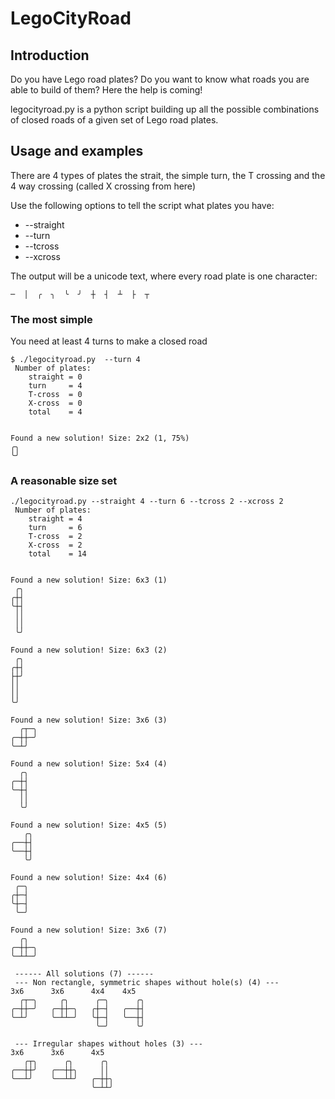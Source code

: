 
# LegoCityRoad

## Introduction

Do you have Lego road plates? Do you want to know what roads you are able to build of them? Here the help is coming!

legocityroad.py is a python script building up all the possible combinations of closed roads of a given set of Lego road plates.

## Usage and examples
There are 4 types of plates the strait, the simple turn, the T crossing and the 4 way crossing (called X crossing from here)

Use the following options to tell the script what plates you have:
 * --straight <n>
 * --turn <n>
 * --tcross <n>
 * --xcross <n>

The output will be a unicode text, where every road plate is one character:
```
─  │  ╭  ╮  ╰  ╯  ┼  ┤  ┴  ├  ┬

```

### The most simple

You need at least 4 turns to make a closed road

```
$ ./legocityroad.py  --turn 4
 Number of plates:
    straight = 0
    turn     = 4
    T-cross  = 0
    X-cross  = 0
    total    = 4


Found a new solution! Size: 2x2 (1, 75%)
╭╮
╰╯
```

### A reasonable size set
```
./legocityroad.py --straight 4 --turn 6 --tcross 2 --xcross 2
 Number of plates:
    straight = 4
    turn     = 6
    T-cross  = 2
    X-cross  = 2
    total    = 14


Found a new solution! Size: 6x3 (1)
 ╭╮
╭┼┤
╰┼┤
 ││
 ││
 ╰╯

Found a new solution! Size: 6x3 (2)
 ╭╮
╭┼┤
├┼╯
││
││
╰╯

Found a new solution! Size: 3x6 (3)
  ╭┬─╮
╭─┼┼─╯
╰─┴╯

Found a new solution! Size: 5x4 (4)
  ╭╮
╭─┼┤
╰─┼┤
  ││
  ╰╯

Found a new solution! Size: 4x5 (5)
   ╭╮
╭──┼┤
╰──┼┤
   ╰╯

Found a new solution! Size: 4x4 (6)
 ╭─╮
╭┼─┤
╰┼─┤
 ╰─╯

Found a new solution! Size: 3x6 (7)
  ╭╮
╭─┼┼─╮
╰─┴┴─╯

 ------ All solutions (7) ------
 --- Non rectangle, symmetric shapes without hole(s) (4) ---
3x6      3x6      4x4    4x5
  ╭┬─╮     ╭╮      ╭─╮      ╭╮
╭─┼┼─╯   ╭─┼┼─╮   ╭┼─┤   ╭──┼┤
╰─┴╯     ╰─┴┴─╯   ╰┼─┤   ╰──┼┤
                   ╰─╯      ╰╯

 --- Irregular shapes without holes (3) ---
3x6      3x6      4x5
   ╭┬╮      ╭╮      ╭╮
╭──┼┼╯   ╭──┼┼╮     ││
╰──┴╯    ╰──┴┴╯   ╭─┼┼╮
                  ╰─┴┴╯
```


